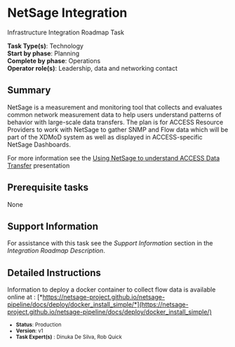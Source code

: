 # NetSage Integration

Infrastructure Integration Roadmap Task

**Task Type(s)**: Technology  
**Start by phase**: Planning  
**Complete by phase**: Operations  
**Operator role(s)**: Leadership, data and networking contact

## Summary

NetSage is a measurement and monitoring tool that collects and evaluates common network measurement data to help users understand patterns of behavior with large-scale data transfers. The plan is for ACCESS Resource Providers to work with NetSage to gather SNMP and Flow data which will be part of the XDMoD system as well as displayed in ACCESS-specific NetSage Dashboards.

For more information see the [Using NetSage to understand ACCESS Data Transfer](https://docs.google.com/presentation/d/1sc-0lRj1aNxqMFKgePZn1Zqf1pxEIwVD/) presentation

## Prerequisite tasks

None

## Support Information

For assistance with this task see the *Support Information* section in the *Integration Roadmap Description*.

## Detailed Instructions

Information to deploy a docker container to collect flow data is available online at : [*https://netsage-project.github.io/netsage-pipeline/docs/deploy/docker_install_simple/*](https://netsage-project.github.io/netsage-pipeline/docs/deploy/docker_install_simple/)

<sub>
<ul class="document-meta-data">
    <li><strong>Status</strong>: Production</li>
    <li><strong>Version</strong>: v1</li>
    <li><strong>Task Expert(s)</strong> : Dinuka De Silva, Rob Quick</li>
</ul>
</sub>
